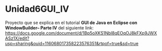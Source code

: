 # Unidad6GUI_IV
Proyecto que se explica en el tutorial **GUI de Java en  Eclipse con WindowBuilder– Parte IV**  del siguiente link: https://docs.google.com/document/d/1Bp5oXKS1Nbl8qEOqOJ8kFXp9JWXASz1X/edit?usp=sharing&ouid=116068017358223576351&rtpof=true&sd=true
